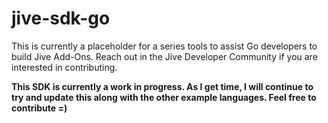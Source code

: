 # jive-sdk-go
This is currently a placeholder for a series tools to assist Go developers to build Jive Add-Ons.   Reach out in the Jive Developer Community if you are interested in contributing.

**This SDK is currently a work in progress.  As I get time, I will continue to try and update this along with the other example languages.  Feel free to contribute =)**
